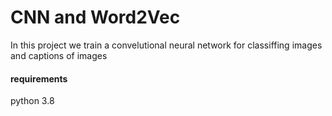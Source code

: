 # CNN and Word2Vec

In this project we train a convelutional neural network for classiffing images and captions of images

#### requirements
python 3.8
